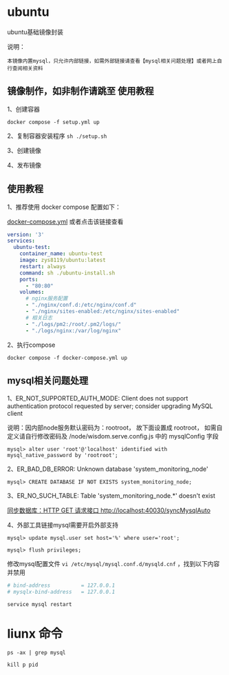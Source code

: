 # ubuntu

ubuntu基础镜像封装

说明：

    本镜像内置mysql，只允许内部链接，如需外部链接请查看【mysql相关问题处理】或者网上自行查阅相关资料

## 镜像制作，如非制作请跳至 使用教程

1、创建容器

`docker compose -f setup.yml up`

2、复制容器安装程序
`sh ./setup.sh`

3、创建镜像

4、发布镜像

## 使用教程

1、推荐使用 docker compose 配置如下：

[docker-compose.yml](https://github.com/zys8119/web-monitoring/blob/ubuntu/docker-compose.yml) 或者点击该链接查看

```yaml
version: '3'
services:
  ubuntu-test:
    container_name: ubuntu-test
    image: zys8119/ubuntu:latest
    restart: always
    command: sh ./ubuntu-install.sh
    ports:
      - "80:80"
    volumes:
      # nginx服务配置
      - "./nginx/conf.d:/etc/nginx/conf.d"
      - "./nginx/sites-enabled:/etc/nginx/sites-enabled"
      # 相关日志
      - "./logs/pm2:/root/.pm2/logs/"
      - "./logs/nginx:/var/log/nginx"
```

2、执行compose

`docker compose -f docker-compose.yml up `

## mysql相关问题处理

1、ER_NOT_SUPPORTED_AUTH_MODE: Client does not support authentication protocol requested by server; consider upgrading MySQL client

说明：因内部node服务默认密码为：rootroot， 故下面设置成 rootroot， 如需自定义请自行修改密码及 /node/wisdom.serve.config.js 中的 mysqlConfig 字段

`mysql> alter user 'root'@'localhost' identified with mysql_native_password by 'rootroot';`

2、ER_BAD_DB_ERROR: Unknown database 'system_monitoring_node'

`mysql> CREATE DATABASE IF NOT EXISTS system_monitoring_node;`

3、ER_NO_SUCH_TABLE: Table 'system_monitoring_node.*' doesn't exist

[同步数据库：HTTP GET 请求接口 http://localhost:40030/syncMysqlAuto](http://localhost:40030/syncMysqlAuto)

4、外部工具链接mysql需要开启外部支持

`mysql> update mysql.user set host='%' where user='root';`

`mysql> flush privileges;`

修改mysql配置文件 `vi /etc/mysql/mysql.conf.d/mysqld.cnf` ，找到以下内容并禁用

```yaml
# bind-address          = 127.0.0.1
# mysqlx-bind-address   = 127.0.0.1
```

`service mysql restart`


# liunx 命令

`ps -ax | grep mysql`

`kill p pid`
